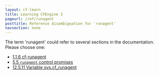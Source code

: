 ```yaml
---
layout: cf-learn
title: Learning CFEngine 3
pageurl: /ref/runagent
posttitle: Reference disambiguation for 'runagent'
navsection: none
---
```


The term 'runagent' could refer to several sections in the documentation. Please choose one:

- [1.1.6 cf-runagent](https://cfengine.com/manuals/cf3-Reference#cf-runagent)
- [5.5 <code>runagent</code> control promises](https://cfengine.com/manuals/cf3-Reference#control-runagent)
- [12.5.11 Variable sys.cf_runagent](https://cfengine.com/manuals/cf3-Reference#Variable-sys.cf_runagent)
